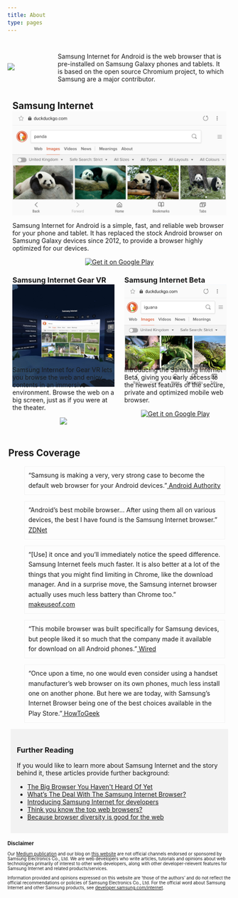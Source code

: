 ```yaml
---
title: About
type: pages
---
```

<style>

  :root{
    --about-padding: 1em;    
    --light-grey:#F2F2F2;  
  }
  h2{
    margin:.1em .5em .2em .1em;
  }
  .about-content{
    display:flex;
    flex-direction:column;
  }
  .about-header{
    display:flex;
    flex-direction:row;
    justify-content:space-between;
  }
  .about-si-logo{
    width:70%;
    margin:auto;
  }
  .about-si-description{
    padding:var(--about-padding);
  }
  .si-versions{
    display:grid;
    grid-template-columns: 1fr 1fr;
    grid-template-rows: 1fr 1fr;
  }
  .si-ver{
    display:flex;
    margin:.8em;
    flex-direction:column;
  }
  .main-version{
    grid-column-start:1;
    grid-column-end:3;
  }

  .button{
    max-width: 300px;
    margin: 0 auto;
  }

  .oculus-badge{
    max-width: 300px;
    margin: 0 auto;
  }

  .oculus-badge img{
    width: 16em;
  }

  }
  .si-more{
    display:grid;
    grid-template-columns: 2fr 2fr;
  }
  .side-column{
    background-color:var(--light-grey);
    padding:var(--about-padding);
    margin:.5em;
    align-self:flex-start;

  }
  .small-logo{
    margin:-6.5em auto 0px auto;
    z-index:2;
    width:5em;
    padding-bottom:1em;
  }

  .ul_card{
    list-style-type:none;
    margin:1em;
    border:1px solid var(--light-grey);
    padding:.6em;
    display:box;
    line-height:1.6em;
  }

  .disclaimer{
    font-size:0.7em;
  }

</style>

<div class="about-content">
  <div class="about-header">
    <div class="about-si-logo"><img src="images/si-logo.svg"></div>
    <div class="about-si-description"><p>Samsung Internet for Android is the web browser that is pre-installed on Samsung Galaxy phones and tablets. It is based on the open source Chromium project, to which Samsung are a major contributor.</p></div>
  </div>
  <div class="si-versions">
    <div class="si-ver main-version">
      <h2 style="margin:0px">Samsung Internet</h2>
      <img src="images/si-ss.jpg">      
      <p>Samsung Internet for Android is a simple, fast, and reliable web browser for your phone and tablet. It has replaced the stock Android browser on Samsung Galaxy devices since 2012, to provide a browser highly optimized for our devices.</p>
      <a class="button" href='https://play.google.com/store/apps/details?id=com.sec.android.app.sbrowser&hl=en_GB&pcampaignid=MKT-Other-global-all-co-prtnr-py-PartBadge-Mar2515-1'><img alt='Get it on Google Play' src='https://play.google.com/intl/en_gb/badges/images/generic/en_badge_web_generic.png'/></a>
    </div>
    <div class="si-ver">
      <h3 style="margin:0px">Samsung Internet Gear VR</h3>
      <img src="images/si4gvr-ss.jpg">
      <img src="images/si4gvr-logo.svg" class="small-logo">
      <p>Samsung Internet for Gear VR lets you browse the web and enjoy contents in an immersive environment. Browse the web on a big screen, just as if you were at the theater.</p>
      <a class="oculus-badge" href="https://www.oculus.com/experiences/app/849609821813454/"><img src="images/oculus-badge.svg"></a>
    </div>
    <div class="si-ver">
      <h3 style="margin:0px">Samsung Internet Beta</h3>
      <img src="images/sib-ss.jpg">
      <img src="images/sib-logo.svg" class="small-logo">
      <p>Introducing the Samsung Internet Beta, giving you early access to the newest features of the secure, private and optimized mobile web browser.</p>
      <a class="button" href='https://play.google.com/store/apps/details?id=com.sec.android.app.sbrowser.beta&pcampaignid=MKT-Other-global-all-co-prtnr-py-PartBadge-Mar2515-1'><img alt='Get it on Google Play' src='https://play.google.com/intl/en_gb/badges/images/generic/en_badge_web_generic.png'/></a>
    </div>
  </div>
  <h2> Press Coverage</h2>
  <div class="si-more">
    <div >
      <ul>
        <li class="ul_card">“Samsung is making a very, very strong case to become the default web browser for your Android devices.”<a href="https://www.androidauthority.com/samsung-internet-browser-android-793983/"> Android Authority</a></li>
        <li class="ul_card">“Android’s best mobile browser… After using them all on various devices, the best I have found is the Samsung Internet browser.”<a href="https://www.zdnet.com/article/thanks-samsung-androids-best-mobile-browser-now-available-to-all/"> ZDNet</a></li>
        <li class="ul_card">“[Use] it once and you’ll immediately notice the speed difference. Samsung Internet feels much faster. It is also better at a lot of the things that you might find limiting in Chrome, like the download manager. And in a surprise move, the Samsung internet browser actually uses much less battery than Chrome too.”<a href="https://www.makeuseof.com/tag/mobile-browser-alternatives-chrome-safari/"> makeuseof.com</a></li>
        <li class="ul_card">“This mobile browser was built specifically for Samsung devices, but people liked it so much that the company made it available for download on all Android phones.”<a href="https://www.wired.com/story/alternative-mobile-browsers/"> Wired</a></li>
        <li class="ul_card">“Once upon a time, no one would even consider using a handset manufacturer’s web browser on its own phones, much less install one on another phone. But here we are today, with Samsung’s Internet Browser being one of the best choices available in the Play Store.”<a href="https://www.howtogeek.com/348934/the-best-web-browsers-for-android/"> HowToGeek</a></li>
      </ul>
    </div>
    <div class="side-column"><h3>Further Reading</h3>
      <p>If you would like to learn more about Samsung Internet and the story behind it, these articles provide further background:</p>
      <ul>
        <li><a href="https://medium.com/@torgo/the-big-browser-you-haven-t-heard-of-yet-481a1b48517b">The Big Browser You Haven't Heard Of Yet</a></li>
        <li><a href="https://www.smashingmagazine.com/2016/10/whats-the-deal-with-the-samsung-internet-browser/">What’s The Deal With The Samsung Internet Browser?</a></li>
        <li><a href="https://medium.com/samsung-internet-dev/introducing-samsung-internet-for-developers-6c3a3be42f72">Introducing Samsung Internet for developers</a></li>
        <li><a href="https://medium.com/samsung-internet-dev/think-you-know-the-top-web-browsers-458a0a070175">Think you know the top web browsers?</a></li>
        <li><a href="https://medium.com/samsung-internet-dev/because-browser-diversity-is-good-for-the-web-910d1cbcdf3b">Because browser diversity is good for the web</a></li>
	</ul>

</div>

<section class="disclaimer">
<h3>Disclaimer</h3>
<p>Our <a href="https://medium.com/samsung-internet-dev/">Medium publication</a> and our blog on <a href="/">this website</a> are not official channels endorsed or sponsored by Samsung Electronics Co., Ltd. We are web developers who write articles, tutorials and opinions about web technologies primarily of interest to other web developers, along with other developer-relevent features for Samsung Internet and related products/services.</p>
<p>Information provided and opinions expressed on this website are ‘those of the authors’ and do not reflect the official recommendations or policies of Samsung Electronics Co., Ltd. For the official word about Samsung Internet and other Samsung products, see <a href="https://developer.samsung.com/internet">developer.samsung.com/internet</a>.</p>
</section>